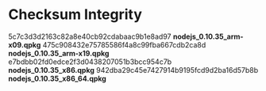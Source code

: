 Checksum Integrity
==================

5c7c3d3d2163c82a8e40cb92cdabaac9b1e8ad97 **nodejs_0.10.35_arm-x09.qpkg**
475c908432e75785586f4a8c99fba667cdb2ca8d **nodejs_0.10.35_arm-x19.qpkg**
e7bdbb02fd0edce2f3d0438207051b3bcc954c7b **nodejs_0.10.35_x86.qpkg**
942dba29c45e7427914b9195fcd9d2ba16d57b8b **nodejs_0.10.35_x86_64.qpkg**